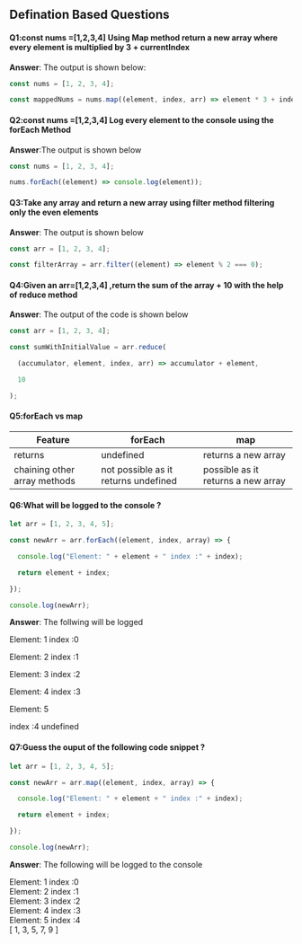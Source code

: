 ## Defination Based Questions

#### Q1:const nums =[1,2,3,4] Using Map method return a new array where every element is multiplied by 3 + currentIndex

**Answer**: The output is shown below: 

```javascript
const nums = [1, 2, 3, 4];

const mappedNums = nums.map((element, index, arr) => element * 3 + index);


```

#### Q2:const nums =[1,2,3,4] Log every element to the console using the forEach Method

**Answer**:The output is shown below 

```javascript
const nums = [1, 2, 3, 4];

nums.forEach((element) => console.log(element));
```

#### Q3:Take any array and return a new array using filter method filtering only the even elements

**Answer**: The output is shown below 

```javascript
const arr = [1, 2, 3, 4];

const filterArray = arr.filter((element) => element % 2 === 0);
```

#### Q4:Given an arr=[1,2,3,4] ,return the sum of the array + 10 with the help of reduce method

**Answer**: The output of the code is shown below 

```javascript
const arr = [1, 2, 3, 4];

const sumWithInitialValue = arr.reduce(

  (accumulator, element, index, arr) => accumulator + element,

  10

);
```

#### Q5:forEach vs map 

| Feature                      | forEach                              | map                                |
| ---------------------------- | ------------------------------------ | ---------------------------------- |
| returns                      | undefined                            | returns a new array                |
| chaining other array methods | not possible as it returns undefined | possible as it returns a new array |

#### Q6:What will be logged to the console ? 

```javascript
let arr = [1, 2, 3, 4, 5];

const newArr = arr.forEach((element, index, array) => {

  console.log("Element: " + element + " index :" + index);

  return element + index;

});

console.log(newArr);
```

**Answer**: The follwing will be logged 

Element: 1 index :0 <br>

Element: 2 index :1<br>

Element: 3 index :2<br>

 Element: 4 index :3<br>

 Element: 5<br>

 index :4 undefined

#### Q7:Guess the ouput of the following code snippet ?

```javascript
let arr = [1, 2, 3, 4, 5];

const newArr = arr.map((element, index, array) => {

  console.log("Element: " + element + " index :" + index);

  return element + index;

});

console.log(newArr);
```

**Answer**: The following will be logged to the console 

Element: 1 index :0<Br> Element: 2 index :1 <BR>Element: 3 index :2<br> Element: 4 index :3 <br>Element: 5 index :4 <br>[ 1, 3, 5, 7, 9 ] 